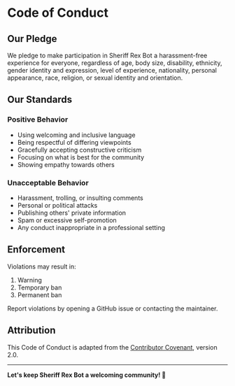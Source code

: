 # Code of Conduct

## Our Pledge

We pledge to make participation in Sheriff Rex Bot a harassment-free experience for everyone, regardless of age, body size, disability, ethnicity, gender identity and expression, level of experience, nationality, personal appearance, race, religion, or sexual identity and orientation.

## Our Standards

### Positive Behavior

- Using welcoming and inclusive language
- Being respectful of differing viewpoints
- Gracefully accepting constructive criticism
- Focusing on what is best for the community
- Showing empathy towards others

### Unacceptable Behavior

- Harassment, trolling, or insulting comments
- Personal or political attacks
- Publishing others' private information
- Spam or excessive self-promotion
- Any conduct inappropriate in a professional setting

## Enforcement

Violations may result in:
1. Warning
2. Temporary ban
3. Permanent ban

Report violations by opening a GitHub issue or contacting the maintainer.

## Attribution

This Code of Conduct is adapted from the [Contributor Covenant](https://www.contributor-covenant.org/), version 2.0.

---

**Let's keep Sheriff Rex Bot a welcoming community! 🤠**
